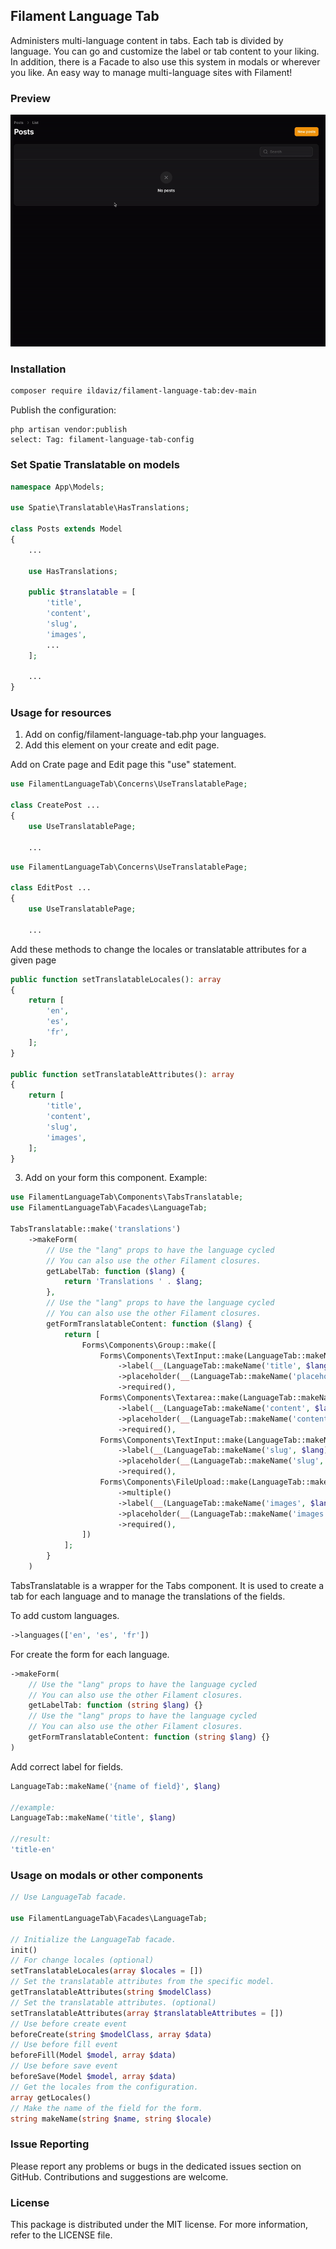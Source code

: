 ## Filament Language Tab
Administers multi-language content in tabs. Each tab is divided by language. You can go and customize the label or tab content to your liking. In addition, there is a Facade to also use this system in modals or wherever you like.
An easy way to manage multi-language sites with Filament!

### Preview
![preview](https://github.com/ILDaviz/filament-language-tab/blob/main/preview.gif?raw=true)

### Installation
``` bash
composer require ildaviz/filament-language-tab:dev-main
```

Publish the configuration:
```
php artisan vendor:publish
select: Tag: filament-language-tab-config
```
### Set Spatie Translatable on models

```php
namespace App\Models;

use Spatie\Translatable\HasTranslations;

class Posts extends Model
{
    ...

    use HasTranslations;

    public $translatable = [
        'title',
        'content',
        'slug',
        'images',
        ...
    ];
    
    ...
}
```


### Usage for resources

1. Add on config/filament-language-tab.php your languages.
2. Add this element on your create and edit page.

Add on Crate page and Edit page this "use" statement.

```php
use FilamentLanguageTab\Concerns\UseTranslatablePage;

class CreatePost ...
{
    use UseTranslatablePage;
    
    ...
```

```php
use FilamentLanguageTab\Concerns\UseTranslatablePage;

class EditPost ...
{
    use UseTranslatablePage;
    
    ...
```

Add these methods to change the locales or translatable attributes for a given page

```php
public function setTranslatableLocales(): array
{
    return [
        'en',
        'es',
        'fr',
    ];
}

public function setTranslatableAttributes(): array
{
    return [
        'title',
        'content',
        'slug',
        'images',
    ];
}

```


3. Add on your form this component. Example:

```php
use FilamentLanguageTab\Components\TabsTranslatable;
use FilamentLanguageTab\Facades\LanguageTab;

TabsTranslatable::make('translations')
    ->makeForm(
        // Use the "lang" props to have the language cycled
        // You can also use the other Filament closures.
        getLabelTab: function ($lang) {
            return 'Translations ' . $lang;
        },
        // Use the "lang" props to have the language cycled
        // You can also use the other Filament closures.
        getFormTranslatableContent: function ($lang) {
            return [
                Forms\Components\Group::make([
                    Forms\Components\TextInput::make(LanguageTab::makeName('title', $lang))
                        ->label(__(LanguageTab::makeName('title', $lang)))
                        ->placeholder(__(LanguageTab::makeName('placeholder', $lang)))
                        ->required(),
                    Forms\Components\Textarea::make(LanguageTab::makeName('content', $lang))
                        ->label(__(LanguageTab::makeName('content', $lang)))
                        ->placeholder(__(LanguageTab::makeName('content', $lang)))
                        ->required(),
                    Forms\Components\TextInput::make(LanguageTab::makeName('slug', $lang))
                        ->label(__(LanguageTab::makeName('slug', $lang)))
                        ->placeholder(__(LanguageTab::makeName('slug', $lang)))
                        ->required(),
                    Forms\Components\FileUpload::make(LanguageTab::makeName('images', $lang))
                        ->multiple()
                        ->label(__(LanguageTab::makeName('images', $lang)))
                        ->placeholder(__(LanguageTab::makeName('images', $lang)))
                        ->required(),
                ])
            ];
        }
    )

```

TabsTranslatable is a wrapper for the Tabs component. It is used to create a tab for each language and to manage the translations of the fields.

To add custom languages.
```php
->languages(['en', 'es', 'fr'])
```
For create the form for each language.

```php
->makeForm(
    // Use the "lang" props to have the language cycled
    // You can also use the other Filament closures.
    getLabelTab: function (string $lang) {}
    // Use the "lang" props to have the language cycled
    // You can also use the other Filament closures.
    getFormTranslatableContent: function (string $lang) {}
)
```
Add correct label for fields.
```php
LanguageTab::makeName('{name of field}', $lang)

//example:
LanguageTab::makeName('title', $lang)

//result:
'title-en'

```

### Usage on modals or other components

```php
// Use LanguageTab facade.

use FilamentLanguageTab\Facades\LanguageTab;

// Initialize the LanguageTab facade.
init()
// For change locales (optional)
setTranslatableLocales(array $locales = [])
// Set the translatable attributes from the specific model.
getTranslatableAttributes(string $modelClass)
// Set the translatable attributes. (optional)
setTranslatableAttributes(array $translatableAttributes = [])
// Use before create event
beforeCreate(string $modelClass, array $data)
// Use before fill event
beforeFill(Model $model, array $data)
// Use before save event
beforeSave(Model $model, array $data)
// Get the locales from the configuration.
array getLocales()
// Make the name of the field for the form.
string makeName(string $name, string $locale)
```

### Issue Reporting
Please report any problems or bugs in the dedicated issues section on GitHub. Contributions and suggestions are welcome.

### License
This package is distributed under the MIT license. For more information, refer to the LICENSE file.
